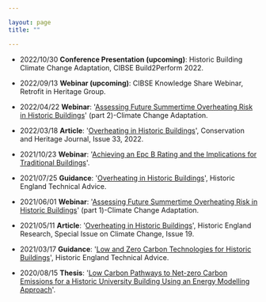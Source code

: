 ```yaml
---

layout: page
title: ""

---
```

+ 2022/10/30  **Conference Presentation (upcoming)**: Historic Building Climate Change Adaptation, CIBSE Build2Perform 2022.

+ 2022/09/13  **Webinar (upcoming)**: CIBSE Knowledge Share Webinar, Retrofit in Heritage Group.

+ 2022/04/22  **Webinar**: '[Assessing Future Summertime Overheating Risk in Historic Buildings](https://historicengland.org.uk/services-skills/training-skills/online-training/webinars/recordings/webinar-on-climate-change-adaptation-assessing-future-summertime-overheating-risk-in-historic-buildings-part-2/)' (part 2)-Climate Change Adaptation. 

+ 2022/03/18  **Article**: '[Overheating in Historic Buildings](https://www.paperturn-view.com/?pid=MjM239920)', Conservation and Heritage Journal, Issue 33, 2022.

+ 2021/10/23  **Webinar**: '[Achieving an Epc B Rating and the Implications for Traditional Buildings](https://historicengland.org.uk/services-skills/training-skills/online-training/webinars/recordings/previous-webinar-on-energy-performance-achieving-an-epc-b-rating/)'.
    
+ 2021/07/25  **Guidance**: '[Overheating in Historic Buildings](https://historicengland.org.uk/advice/technical-advice/energy-efficiency-and-historic-buildings/overheating-historic-buldings/)', Historic England Technical Advice.
    
+ 2021/06/01  **Webinar**: '[Assessing Future Summertime Overheating Risk in Historic Buildings](https://historicengland.org.uk/services-skills/training-skills/online-training/webinars/recordings/webinar-on-assessing-future-summertime-overheating-risk-in-historic-buildings/)' (part 1)-Climate Change Adaptation.
    
+ 2021/05/11  **Article**: '[Overheating in Historic Buildings](https://historicengland.org.uk/images-books/publications/historic-england-research-19)', Historic England Research, Special Issue on Climate Change, Issue 19.
    
+ 2021/03/17  **Guidance**: '[Low and Zero Carbon Technologies for Historic Buildings](https://historicengland.org.uk/advice/technical-advice/energy-efficiency-and-historic-buildings/low-and-zero-carbon-technologies/)', Historic England Technical Advice.
    
+ 2020/08/15  **Thesis**: '[Low Carbon Pathways to Net-zero Carbon Emissions for a Historic University Building Using an Energy Modelling Approach](https://drive.google.com/file/d/1F49WrjwxZFxpDhd9xzY4u9f6fsJZbElp/view?usp=sharing)'.
    
    

